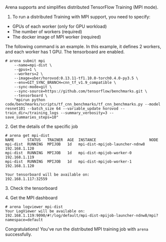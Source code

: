 
Arena supports and simplifies distributed TensorFlow Training (MPI mode). 


1. To run a distributed Training with MPI support, you need to specify:

 - GPUs of each worker (only for GPU workload)
 - The number of workers (required)
 - The docker image of MPI worker (required)
 

The following command is an example. In this example, it defines 2 workers, and each worker has 1 GPU. The tensorboard are enabled.

```
# arena submit mpi 
    --name=mpi-dist \
    --gpus=1 \
    --workers=2 \
    --image=uber/horovod:0.13.11-tf1.10.0-torch0.4.0-py3.5 \
    --env=GIT_SYNC_BRANCH=cnn_tf_v1.9_compatible \
    --sync-mode=git \
    --sync-source=https://github.com/tensorflow/benchmarks.git \
    --tensorboard \
    "mpirun python code/benchmarks/scripts/tf_cnn_benchmarks/tf_cnn_benchmarks.py --model resnet101 --batch_size 64 --variable_update horovod --train_dir=/training_logs --summary_verbosity=3 --save_summaries_steps=10"
```

2\. Get the details of the specific job

```
# arena get mpi-dist
NAME      STATUS   TRAINER  AGE  INSTANCE                        NODE
mpi-dist  RUNNING  MPIJOB   1d   mpi-dist-mpijob-launcher-ndnw8  192.168.1.120
mpi-dist  RUNNING  MPIJOB   1d   mpi-dist-mpijob-worker-0        192.168.1.119
mpi-dist  RUNNING  MPIJOB   1d   mpi-dist-mpijob-worker-1        192.168.1.120

Your tensorboard will be available on:
192.168.1.117:32559
```

3\. Check the tensorboard


4\. Get the MPI dashboard

```
# arena logviewer mpi-dist
Your LogViewer will be available on:
192.168.1.119:9090/#!/log/default/mpi-dist-mpijob-launcher-ndnw8/mpi?namespace=default
```


Congratulations! You've run the distributed MPI training job with `arena` successfully. 